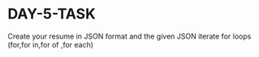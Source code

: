 # DAY-5-TASK
Create your resume in JSON format and the given JSON iterate for loops (for,for in,for of ,for each)
